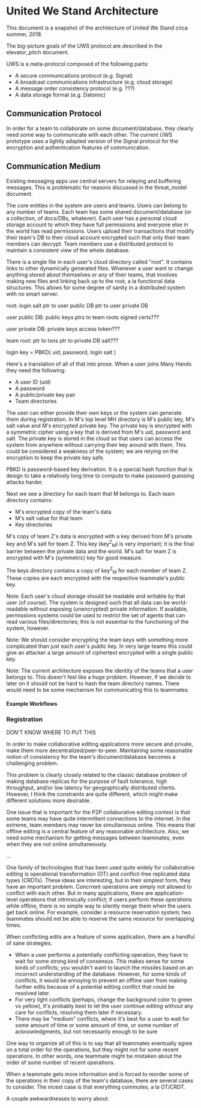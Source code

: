 United We Stand Architecture
=======================

This document is a snapshot of the architecture of United We Stand circa summer, 2018.

The big-picture goals of the UWS protocol are described in the elevator_pitch document.

UWS is a meta-protocol composed of the following parts:

- A secure communications protocol (e.g. Signal)
- A broadcast communications infrastructure (e.g. cloud storage)
- A message order consistency protocol (e.g. ???)
- A data storage format (e.g. Datomic)

## Communication Protocol

In order for a team to collaborate on some document/database, they clearly need some way to communicate with each other.
The current UWS prototype uses a lightly adapted version of the Signal protocol for the encryption and authentication features of communication.

## Communication Medium

Existing messaging apps use central servers for relaying and buffering messages.
This is problematic for reasons discussed in the threat_model document.

The core entities in the system are users and teams.
Users can belong to any number of teams.
Each team has some shared document/database (or a collection, of docs/DBs, whatever).
Each user has a personal cloud storage account to which they have full permissions and everyone else in the world has read permissions.
Users upload their transactions that modify their team's DB to their cloud account encrypted such that only their team members can decrypt.
Team members use a distributed protocol to maintain a consistent view of the whole database.

There is a single file in each user's cloud directory called "root".
It contains links to other dynamically generated files.
Whenever a user want to change anything stored about themselves or any of their teams, that involves making new files and linking back up to the root, a la functional data structures.
This allows for some degree of sanity in a distributed system with no smart server.

root:
  login salt
  ptr to user public DB
  ptr to user private DB

user public DB:
  public keys
  ptrs to team roots
  signed certs???

user private DB:
  private keys
  access token???

team root:
  ptr to txns
  ptr to private DB
  salt???

login key = PBKD( uid, password, login salt )

Here's a translation of all of that into prose.
When a user joins Many Hands they need the following:
- A user ID (uid)
- A password
- A public/private key pair
- Team directories

The user can either provide their own keys or the system can generate them during registration.
In M's top level MH directory is M's public key, M's salt value and M's encrypted private key.
The private key is encrypted with a symmetric cipher using a key that is derived from M's uid, password and salt.
The private key is stored in the cloud so that users can access the system from anywhere without carrying their key around with them.
This could be considered a weakness of the system; we are relying on the encryption to keep the private key safe.

PBKD is password-based key derivation.
It is a special hash function that is design to take a relatively long time to compute to make password guessing attacks harder.

Next we see a directory for each team that M belongs to.
Each team directory contains:
- M's encrypted copy of the team's data
- M's salt value for that team
- Key directories

M's copy of team Z's data is encrypted with a key derived from M's private key and M's salt for team Z.
This key (key<sup>Z</sup><sub>M</sub>) is very important; it is the final barrier between the private data and the world.
M's salt for team Z is encrypted with M's (symmetric) key for good measure.

The keys directory contains a copy of key<sup>Z</sup><sub>M</sub> for each member of team Z.
These copies are each encrypted with the respective teammate's public key.

Note: Each user's cloud storage should be readable and writable by that user (of course).
The system is designed such that all data can be world-readable without exposing (unencrypted) private information.
If available, permissions systems could be used to restrict the set of agents that can read various files/directories; this is not essential to the functioning of the system, however.

Note: We should consider encrypting the team keys with something more complicated than just each user's public key.
In very large teams this could give an attacker a large amount of ciphertext encrypted with a single public key.

Note: The current architecture exposes the identity of the teams that a user belongs to.
This doesn't feel like a huge problem.
However, if we decide to later on it should not be hard to hash the team directory names.
There would need to be some mechanism for communicating this to teammates.

#### Example Workflows

### Registration



DON'T KNOW WHERE TO PUT THIS

In order to make collaborative editing applications more secure and private, make them more decentralized/peer-to-peer.
Maintaining some reasonable notion of consistency for the team's document/database becomes a challenging problem.

This problem is clearly closely related to the classic database problem of making database replicas for the purpose of fault tolerance, high throughput, and/or low latency for geographically distributed clients.
However, I think the constraints are quite different, which might make different solutions more desirable.

One issue that is important for the P2P collaborative editing context is that some teams may have quite intermittent connections to the internet.
In the extreme, team members may never be simultaneous online.
This means that offline editing is a central feature of any reasonable architecture.
Also, we need some mechanism for getting messages between teammates, even when they are not online simultaneously.

...

One family of technologies that has been used quite widely for collaborative editing is operational transformation (OT) and conflict-free replicated data types (CRDTs).
These ideas are interesting, but in their simplest form, they have an important problem.
Concrrent operations are simply not allowed to conflict with each other.
But in many applications, there are application-level operations that intrinsically conflict; if users perform these operations while offline, there is no simple way to silently merge them when the users get back online.
For example, consider a resource reservation system; two teammates should not be able to reserve the same resource for overlapping times.

When conflicting edits are a feature of some application, there are a handful of sane strategies.

- When a user performs a potentially conflicting operation, they have to wait for some strong kind of consensus.
This makes sense for some kinds of conflicts; you wouldn't want to launch the missiles based on an incorrect understanding of the database.
However, for some kinds of conflicts, it would be annoying to prevent an offline user from making further edits because of a potential editing conflict that could be resolved later.
- For very light conflicts (perhaps, change the background color to green vs yellow), it's probably best to let the user continue editing without any care for conflicts, resolving them later if necessary.
- There may be "medium" conflicts, where it's best for a user to wait for some amount of time or some amount of time, or some number of acknowledgments, but not necessarily enough to be sure

One way to organize all of this is to say that all teammates eventually agree on a total order for the operations, but they might not for some recent operations.
In other words, one teammate might be mistaken about the order of some number of recent operations.

When a teammate gets more information and is forced to reorder some of the operations in their copy of the team's database, there are several cases to consider.
The nicest case is that everything commutes, a la OT/CRDT.

A couple awkwardnesses to worry about:

